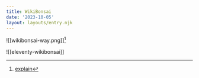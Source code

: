 ```yaml
---
title: WikiBonsai
date: '2023-10-05'
layout: layouts/entry.njk
---
```



![[wikibonsai-way.png]][^twt]

![[eleventy-wikibonsai]]


[^twt]: [explain](https://twitter.com/wibomd/status/1703930973371412699)
